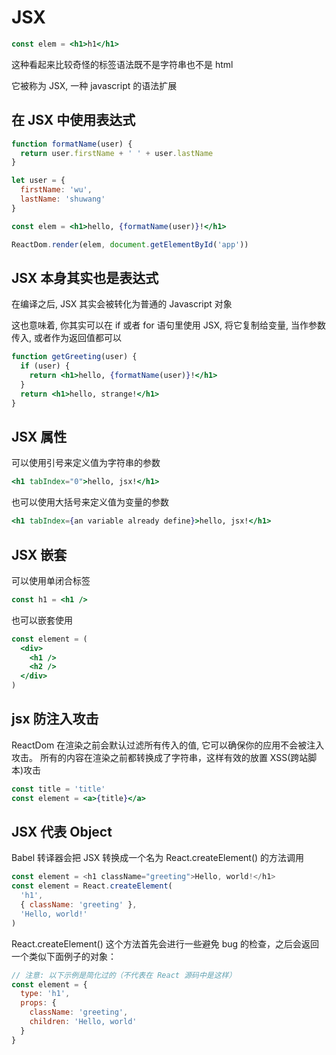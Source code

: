 # JSX

```jsx
const elem = <h1>h1</h1>
```

这种看起来比较奇怪的标签语法既不是字符串也不是 html

它被称为 JSX, 一种 javascript 的语法扩展

## 在 JSX 中使用表达式

```jsx
function formatName(user) {
  return user.firstName + ' ' + user.lastName
}

let user = {
  firstName: 'wu',
  lastName: 'shuwang'
}

const elem = <h1>hello, {formatName(user)}!</h1>

ReactDom.render(elem, document.getElementById('app'))
```

## JSX 本身其实也是表达式

在编译之后, JSX 其实会被转化为普通的 Javascript 对象

这也意味着, 你其实可以在 if 或者 for 语句里使用 JSX, 将它复制给变量, 当作参数传入, 或者作为返回值都可以

```jsx
function getGreeting(user) {
  if (user) {
    return <h1>hello, {formatName(user)}!</h1>
  }
  return <h1>hello, strange!</h1>
}
```

## JSX 属性

可以使用引号来定义值为字符串的参数

```jsx
<h1 tabIndex="0">hello, jsx!</h1>
```

也可以使用大括号来定义值为变量的参数

```jsx
<h1 tabIndex={an variable already define}>hello, jsx!</h1>
```

## JSX 嵌套

可以使用单闭合标签

```jsx
const h1 = <h1 />
```

也可以嵌套使用

```jsx
const element = (
  <div>
    <h1 />
    <h2 />
  </div>
)
```

## jsx 防注入攻击

ReactDom 在渲染之前会默认过滤所有传入的值, 它可以确保你的应用不会被注入攻击。
所有的内容在渲染之前都转换成了字符串，这样有效的放置 XSS(跨站脚本)攻击

```jsx
const title = 'title'
const element = <a>{title}</a>
```

## JSX 代表 Object

Babel 转译器会把 JSX 转换成一个名为 React.createElement() 的方法调用

```js
const element = <h1 className="greeting">Hello, world!</h1>
const element = React.createElement(
  'h1',
  { className: 'greeting' },
  'Hello, world!'
)
```

React.createElement() 这个方法首先会进行一些避免 bug 的检查，之后会返回一个类似下面例子的对象：

```js
// 注意: 以下示例是简化过的（不代表在 React 源码中是这样）
const element = {
  type: 'h1',
  props: {
    className: 'greeting',
    children: 'Hello, world'
  }
}
```
